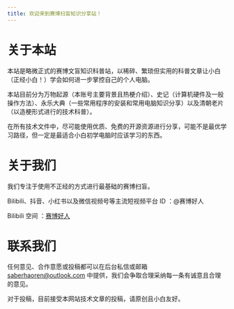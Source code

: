 ```yaml
---
title: 欢迎来到赛博扫盲知识分享站！
---
```

# 关于本站

本站是略微正式的赛博文盲知识科普站，以稀碎、繁琐但实用的科普文章让小白（正经小白！）学会如何进一步掌控自己的个人电脑。

本站目前分为万物起源（本账号主要背景且热梗介绍）、史记（计算机硬件及一般操作方法）、永乐大典（一些常用程序的安装和常用电脑知识分享）以及清朝老片（以造梗形式进行的技术科普）。

在所有技术文件中，尽可能使用优质、免费的开源资源进行分享，可能不是最优学习路径，但一定是最适合小白初学电脑时应该学习的东西。

# 关于我们

我们专注于使用不正经的方式进行最基础的赛博扫盲。

Bilibili、抖音、小红书以及微信视频号等主流短视频平台 ID ：@赛博好人

Bilibili 空间 ：[赛博好人](https://space.bilibili.com/27314150)

# 联系我们

任何意见、合作意愿或投稿都可以在后台私信或邮箱 saberhaoren@outlook.com 中提供，我们会争取合理采纳每一条有诚意且合理的意见。

对于投稿，目前接受本网站技术文章的投稿，请原创且小白友好。